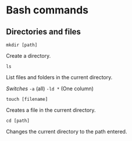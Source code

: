 # Bash commands #

## Directories and files ##

`mkdir [path] `

Create a directory. 

` ls ` 
 
List files and folders in the current directory. 

*Switches* ` -a ` (all) ` -ld * ` (One column)

` touch [filename] ` 

Creates a file in the current directory. 

` cd [path] `

Changes the current directory to the path entered. 



